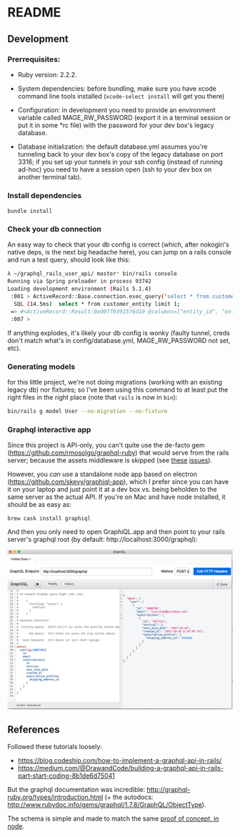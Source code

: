# README

## Development

### Prerrequisites: 
* Ruby version: 2.2.2.

* System dependencies: before bundling, make sure you have xcode command line tools installed (`xcode-select install` will get you there)

* Configuration: in development you need to provide an environment variable called MAGE_RW_PASSWORD (export it in a terminal session or put it in some *rc file) with the password for your dev box's legacy database. 

* Database initialization: the default database.yml assumes you're tunneling back to your dev box's copy of the legacy database on port 3316; if you set up your tunnels in your ssh config (instead of running ad-hoc) you need to have a session open (ssh to your dev box on another terminal tab).

### Install dependencies

```
bundle install
```

### Check your db connection

An easy way to check that your db config is correct (which, after nokogiri's native deps, is the next big headache here), you can jump on a rails console and run a test query, should look like this:

```bash
λ ~/graphql_rails_user_api/ master* bin/rails console
Running via Spring preloader in process 93742
Loading development environment (Rails 5.1.4)
 :001 > ActiveRecord::Base.connection.exec_query("select * from customer_entity limit 1;")
  SQL (14.5ms)  select * from customer_entity limit 1;
 => #<ActiveRecord::Result:0x007f8391576d10 @columns=["entity_id", "entity_type_id", "attribute_set_id", "website_id", "email", "group_id", "increment_id", "store_id", "created_at", "updated_at", "is_active"], @rows=[[3, 1, 0, 1, "3@3.net", 7, "", 1, 2010-08-23 22:04:48 UTC, 2010-12-21 18:00:09 UTC, 1]], @hash_rows=nil, @column_types={}> 
 :007 > 
```

If anything explodes, it's likely your db config is wonky (faulty tunnel, creds don't match what's in config/database.yml, MAGE_RW_PASSWORD not set, etc).

### Generating models

for this little project, we're not doing migrations (working with an existing legacy db) nor fixtures; so I've been using this command to at least put the right files in the right place (note that `rails` is now in `bin`):

```bash
bin/rails g model User --no-migration --no-fixture
```

### Graphql interactive app

Since this project is API-only, you can't quite use the de-facto gem (https://github.com/rmosolgo/graphql-ruby) that would serve from the rails server; because the assets middleware is skipped (see [these](https://github.com/rmosolgo/graphql-ruby/issues/768) [issues](https://github.com/rmosolgo/graphiql-rails/issues/13)).

However, you _can_ use a standalone node app based on electron (https://github.com/skevy/graphiql-app), which I prefer since you can have it on your laptop and just point it at a dev box vs. being beholden to the same server as the actual API. If you're on Mac and have node installed, it should be as easy as:

```
brew cask install graphiql
```

And then you only need to open GraphiQL.app and then point to your rails server's graphql root (by default: http://localhost:3000/graphql):

![example interaction](screenshot.png?raw=true "Example Query with GraphQL.app")


## References

Followed these tutorials loosely:

* https://blog.codeship.com/how-to-implement-a-graphql-api-in-rails/
* https://medium.com/@DrawandCode/building-a-graphql-api-in-rails-part-start-coding-8b1de6d75041

But the graphql documentation was incredible: http://graphql-ruby.org/types/introduction.html (+ the autodocs: http://www.rubydoc.info/gems/graphql/1.7.8/GraphQL/ObjectType).

The schema is simple and made to match the same [proof of concept, in node](https://github.com/lfborjas/node_graphql_legacy_user_api).